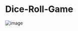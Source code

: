 # Dice-Roll-Game
![image](https://github.com/aerongreat/Dice-Roll-Game/assets/105847690/5748d677-9db1-4f45-b7c5-30e65afc21a3)



